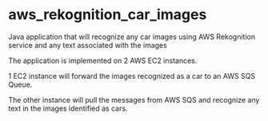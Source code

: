 # aws_rekognition_car_images
Java application that will recognize any car images using AWS Rekognition service and any text associated with the images

The application is implemented on 2 AWS EC2 instances. 

1 EC2 instance will forward the images recognized as a car to an AWS SQS Queue. 

The other instance will pull the messages from AWS SQS and recognize any text in the images identified as cars.

